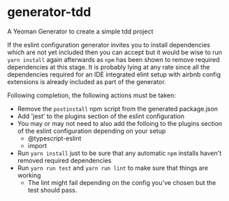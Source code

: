 # generator-tdd
A Yeoman Generator to create a simple tdd project

If the eslint configuration generator invites you to install dependencies which are not yet included then you can accept but it would be wise to run `yarn install` again afterwards as `npm` has been shown to remove required dependencies at this stage. It is probably lying at any rate since all the dependencies required for an IDE integrated elint setup with airbnb config extensions is already included as part of the generator.

Following completion, the following actions must be taken:

- Remove the `postinstall` npm script from the generated package.json
- Add 'jest' to the plugins section of the eslint configuration
- You may or may not need to also add the folloing to the plugins section of the eslint configuration depending on your setup
  - @typescript-eslint
  - import
- Run `yarn install` just to be sure that any automatic `npm` installs haven't removed required dependencies
- Run `yarn run test` and `yarn run lint` to make sure that things are working
  - The lint might fail depending on the config you've chosen but the test should pass. 
